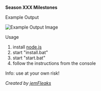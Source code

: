 **Season XXX Milestones**

Example Output

![Example Output Image](https://i.imgur.com/yBffTXc.png)

Usage

1. install [node.js](https://nodejs.org/en)
2. start "install.bat"
3. start "start.bat"
4. follow the instructions from the console

Info: use at your own risk!

_Created by [jemFleaks](https://twitter.com/jemFleaks)_
